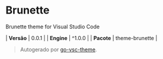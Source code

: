 # Brunette

Brunette theme for Visual Studio Code

| **Versão** | 0.0.1 |
| **Engine** | ^1.0.0 |
| **Pacote** | theme-brunette |

> Autogerado por [go-vsc-theme](https://github.com/natalbu/go-vsc-theme).
